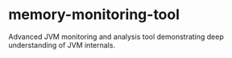# memory-monitoring-tool
Advanced JVM monitoring and analysis tool demonstrating deep understanding of JVM internals.
